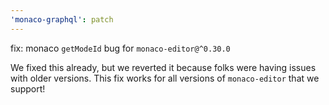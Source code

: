 ```yaml
---
'monaco-graphql': patch
---
```


fix: monaco `getModeId` bug for `monaco-editor@^0.30.0`

We fixed this already, but we reverted it because folks were having issues with older versions. This fix works for all versions of `monaco-editor` that we support!